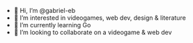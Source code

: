- 👋 Hi, I’m @gabriel-eb
- 👀 I’m interested in videogames, web dev, design & literature
- 🌱 I’m currently learning Go
- 💞️ I’m looking to collaborate on a videogame & web dev
<!-- - 📫 Reach me on gabo_espburg@hotmail.com -->

<!---
gabriel-eb/gabriel-eb is a ✨ special ✨ repository because its `README.md` (this file) appears on your GitHub profile.
You can click the Preview link to take a look at your changes.
--->
